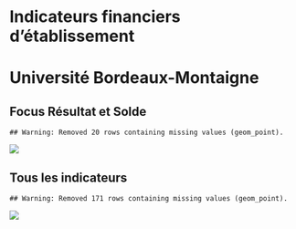 Indicateurs financiers d’établissement
================

# Université Bordeaux-Montaigne

## Focus Résultat et Solde

    ## Warning: Removed 20 rows containing missing values (geom_point).

![](université_bordeaux_montaigne_files/figure-gfm/etab.focus-1.png)<!-- -->

## Tous les indicateurs

    ## Warning: Removed 171 rows containing missing values (geom_point).

![](université_bordeaux_montaigne_files/figure-gfm/etab-1.png)<!-- -->
